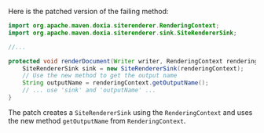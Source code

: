 Here is the patched version of the failing method:
```java
import org.apache.maven.doxia.siterenderer.RenderingContext;
import org.apache.maven.doxia.siterenderer.sink.SiteRendererSink;

//...

protected void renderDocument(Writer writer, RenderingContext renderingContext, SiteRenderingContext siteRenderingContext) throws SiteRendererException {
    SiteRendererSink sink = new SiteRendererSink(renderingContext);
    // Use the new method to get the output name
    String outputName = renderingContext.getOutputName();
    // ... use 'sink' and 'outputName' ...
}
```
The patch creates a `SiteRendererSink` using the `RenderingContext` and uses the new method `getOutputName` from `RenderingContext`.